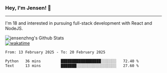 ### Hey, I'm Jensen! 👋

---

I'm 18 and interested in pursuing full-stack development with React and NodeJS.

![jensenzhng's Github Stats](https://github-readme-stats.vercel.app/api?username=jensenzhng&theme=dark&show_icons=true&count_private=true)
<br />
[![wakatime](https://wakatime.com/badge/user/cbfc263d-3611-4e36-8278-8fad45fe3f62.svg)](https://wakatime.com/@cbfc263d-3611-4e36-8278-8fad45fe3f62)

<!--START_SECTION:waka-->

```txt
From: 13 February 2025 - To: 20 February 2025

Python   36 mins         ██████████████████░░░░░░░   72.40 %
Text     13 mins         ███████░░░░░░░░░░░░░░░░░░   27.60 %
```

<!--END_SECTION:waka-->
